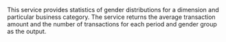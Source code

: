 This service provides statistics of gender distributions for a dimension and particular business category. The service returns the average transaction amount and the number of transactions for each period and gender group as the output.
